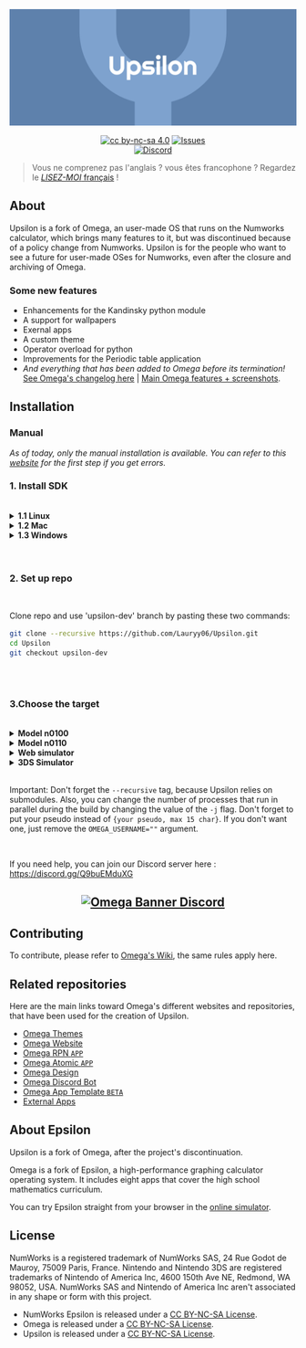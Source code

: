 <p align="center"><img src="https://github.com/Laporte12974/UpsilonDesign/blob/89a15953ae128aef8aa7d066dcaaf8d5c70f02a5/UPSILogo.png" /></p>

<p align="center">
  <a href="https://creativecommons.org/licenses/by-nc-sa/4.0/"><img alt="cc by-nc-sa 4.0" src="https://img.shields.io/badge/License-CC%20BY--NC--SA%204.0-525252.svg?labelColor=292929&logo=creative%20commons&style=for-the-badge" /></a>
  <a href="https://github.com/Lauryy06/Upsilon/issues"><img alt="Issues" src="https://img.shields.io/github/issues/Lauryy06/Upsilon.svg?labelColor=292929&logo=git&style=for-the-badge" /></a>
  <br/>
  <a href="https://discord.gg/Q9buEMduXG"><img alt="Discord" src="https://img.shields.io/discord/663420259851567114?color=blue&labelColor=292929&label=chat%20-%20discord&logo=discord&style=for-the-badge" /></a>
</p>

> Vous ne comprenez pas l'anglais ? vous êtes francophone ? Regardez le [*LISEZ-MOI* français](./README.fr.md) !

## About

Upsilon is a fork of Omega, an user-made OS that runs on the Numworks calculator, which brings many features to it, but was discontinued because of a policy change from Numworks. Upsilon is for the people who want to see a future for user-made OSes for Numworks, even after the closure and archiving of Omega.

### Some new features
- Enhancements for the Kandinsky python module
- A support for wallpapers
- Exernal apps
- A custom theme
- Operator overload for python
- Improvements for the Periodic table application
- *And everything that has been added to Omega before its termination!* [See Omega's changelog here](https://github.com/Omega-Numworks/Omega/wiki/Changelog) | [Main Omega features + screenshots](https://github.com/Omega-Numworks/Omega/wiki/Main-features).

## Installation

### Manual

*As of today, only the manual installation is available. You can refer to this [website](https://www.numworks.com/resources/engineering/software/build/) for the first step if you get errors.*



### 1. Install SDK

<br>

<details>
<summary><b>1.1 Linux</b></summary>

  <details>
  <summary>Debian or Ubuntu</summary>

  <br>

  You just have to install dependencies by running these command with superuser privileges in a Terminal:

  ```bash
  apt-get install build-essential git imagemagick libx11-dev libxext-dev libfreetype6-dev libpng-dev libjpeg-dev pkg-config gcc-arm-none-eabi binutils-arm-none-eabi
  ```

  And there you can go to step 2!

  <br>

  </details>

  <details>
  <summary>Fedora</summary>

  <br>

  First install basics dev tools.

  ```bash
  dnf install make automake gcc gcc-c++ kernel-devel
  ```

  Then install required packages.

  ```bash
  dnf install git ImageMagick libX11-devel libXext-devel freetype-devel libpng-devel libjpeg-devel pkg-config
  ```

  Then, install GCC cross compiler for ARM.

  ```bash
  dnf install arm-none-eabi-gcc-cs arm-none-eabi-gcc-cs-c++
  ```

  <br>

  </details>
</details>

<details>
<summary><b>1.2 Mac</b></summary>

It's recommended to use [Homebrew](https://brew.sh/). Once it's installed, just run:
```bash
brew install numworks/tap/epsilon-sdk
```
and it will install all dependencies.

<br>

And there you can go to step 2!


</details>

<details>
<summary><b>1.3 Windows</b></summary>

[Msys2](https://www.msys2.org/) environment is recommended to get most of the required tools on Windows easily. It's where you'll paste all the commands of this tutorial. Once it's installed, paste these commands into the Msys2 terminal.

```bash
pacman -S mingw-w64-x86_64-gcc mingw-w64-x86_64-freetype mingw-w64-x86_64-pkg-config mingw-w64-x86_64-libusb git make python
echo "export PATH=/mingw64/bin:$PATH" >> .bashrc
```

Next, you'll need to install the [GCC toolchain for ARM](https://developer.arm.com/tools-and-software/open-source-software/developer-tools/gnu-toolchain/gnu-rm/downloads). When prompted for an install location, choose `C:\msys64\home\User\gcc-arm\`. You'll then need to add this folder to your $PATH. Just enter:

```bash
echo "export PATH=$PATH:$HOME/gcc-arm/bin" >> .bashrc
```
Just restart and you can go to step 2!
</details>

<br>
<br>

### 2. Set up repo

<br>

Clone repo and use 'upsilon-dev' branch by pasting these two commands:

```bash
git clone --recursive https://github.com/Lauryy06/Upsilon.git
cd Upsilon
git checkout upsilon-dev
```
<br>
<br>

### 3.Choose the target

<br>

<details>
  <summary><b>Model n0100</b></summary>

(note: you can change the `EPSILON_I18N=en` flag to `fr`, `nl`, `pt`, `it`, `de`, `es` or `hu`).

```bash
make MODEL=n0100 clean
make MODEL=n0100 EPSILON_I18N=en OMEGA_USERNAME="{Your name, max 15 characters}" -j4
```

Now, run either:

```bash
make MODEL=n0100 epsilon_flash
```
to directly flash the calculator after pressing simultaneously `reset` and `6` buttons and pluging in.

<br>

or:

```bash
make MODEL=n0100 OMEGA_USERNAME="" binpack -j4
```
to make binpack wich you can flash to the caculator from [Ti-planet's webDFU](https://ti-planet.github.io/webdfu_numworks/n0100/). Binpacks are a great way to share a custom build of Upsilon to friends.
  
</details>

<details>
  <summary><b>Model n0110</b></summary>


```bash
make clean
make OMEGA_USERNAME="{Your name, max 15 characters}" -j4
```

Now, run either:

```bash
make epsilon_flash
```
to directly flash the calculator after pressing simultaneously `reset` and `6` buttons and pluging in.

<br>

or:

```bash
make OMEGA_USERNAME="" binpack -j4
```
to make binpack wich you can flash to the caculator from [Ti-planet's webDFU](https://ti-planet.github.io/webdfu_numworks/n0110/). Binpacks are a great way to share a custom build of Upsilon to friends.

</details>

<details>
  <summary><b>Web simulator</b></summary>
  
First, install emsdk :

```bash
git clone https://github.com/emscripten-core/emsdk.git
cd emsdk
./emsdk install latest-fastcomp
./emsdk activate latest-fastcomp
source emsdk_env.sh
```

Then, compile Upsilon :

```bash
make clean
make PLATFORM=simulator TARGET=web OMEGA_USERNAME="{Your name, max 15 characters}" -j4
```

The simulator is now in `output/release/simulator/web/simulator.zip`


</details>

<details>
  <summary><b>3DS Simulator</b></summary>
  
You need devkitPro and devkitARM installed and in your path (instructions [here](https://devkitpro.org/wiki/Getting_Started))

```bash
git clone --recursive https://github.com/Lauryy06/Upsilon.git
cd Upsilon
git checkout --recursive omega-dev
make PLATFORM=simulator TARGET=3ds -j
```
You can then put epsilon.3dsx on a SD card to run it from the HBC or use 3dslink to launch it over the network:

```bash
3dslink output/release/simulator/3ds/epsilon.3dsx -a <3DS' IP ADDRESS>
```

</details>

<br>

Important: Don't forget the `--recursive` tag, because Upsilon relies on submodules.
Also, you can change the number of processes that run in parallel during the build by changing the value of the `-j` flag.
Don't forget to put your pseudo instead of `{your pseudo, max 15 char}`. If you don't want one, just remove the `OMEGA_USERNAME=""` argument.

<br>

If you need help, you can join our Discord server here : https://discord.gg/Q9buEMduXG

<a href="https://discord.gg/Q9buEMduXG"><p align="center"><img alt="Omega Banner Discord" src="https://user-images.githubusercontent.com/12123721/86287349-54ef5800-bbe8-11ea-80c1-34eb1f93eebd.png" /></p></a>
---

## Contributing

To contribute, please refer to [Omega's Wiki](https://github.com/Omega-Numworks/Omega/wiki/Contributing), the same rules apply here.

## Related repositories

Here are the main links toward Omega's different websites and repositories, that have been used for the creation of Upsilon.

* [Omega Themes](https://github.com/Omega-Numworks/Omega-Themes)
* [Omega Website](https://github.com/Omega-Numworks/Omega-Website)
* [Omega RPN `APP`](https://github.com/Omega-Numworks/Omega-RPN)
* [Omega Atomic `APP`](https://github.com/Omega-Numworks/Omega-Atomic)
* [Omega Design](https://github.com/Omega-Numworks/Omega-Design)
* [Omega Discord Bot](https://github.com/Omega-Numworks/Omega-Discord-Bot)
* [Omega App Template `BETA`](https://github.com/Omega-Numworks/Omega-App-Template)
* [External Apps](https://github.com/Omega-Numworks/External-Apps)

## About Epsilon

Upsilon is a fork of Omega, after the project's discontinuation.

Omega is a fork of Epsilon, a high-performance graphing calculator operating system. It includes eight apps that cover the high school mathematics curriculum.

You can try Epsilon straight from your browser in the [online simulator](https://www.numworks.com/simulator/).

## License

NumWorks is a registered trademark of NumWorks SAS, 24 Rue Godot de Mauroy, 75009 Paris, France.
Nintendo and Nintendo 3DS are registered trademarks of Nintendo of America Inc, 4600 150th Ave NE, Redmond, WA 98052, USA.
NumWorks SAS and Nintendo of America Inc aren't associated in any shape or form with this project.

* NumWorks Epsilon is released under a [CC BY-NC-SA License](https://creativecommons.org/licenses/by-nc-sa/4.0/legalcode).
* Omega is released under a [CC BY-NC-SA License](https://creativecommons.org/licenses/by-nc-sa/4.0/legalcode).
* Upsilon is released under a [CC BY-NC-SA License](https://creativecommons.org/licenses/by-nc-sa/4.0/legalcode).

